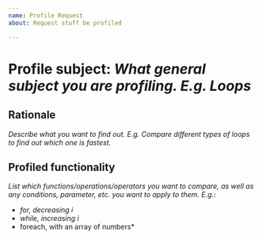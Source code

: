 ```yaml
---
name: Profile Request
about: Request stuff be profiled

---
```


# Profile subject: *What general subject you are profiling. E.g. Loops*

## Rationale
*Describe what you want to find out. E.g. Compare different types of loops to find out which one is fastest.*

## Profiled functionality
*List which functions/operations/operators you want to compare, as well as any conditions, parameter, etc. you want to apply to them. E.g.:*
* *for, decreasing i*
* *while, increasing i*
* foreach, with an array of numbers*
